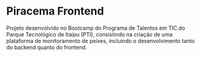 # Piracema Frontend

Projeto desenvolvido no Bootcamp do Programa de Talentos em TIC do Parque Tecnológico de Itaipu (PTI), consistindo na criação de uma plataforma de monitoramento de peixes, incluindo o desenvolvimento tanto do backend quanto do frontend.

